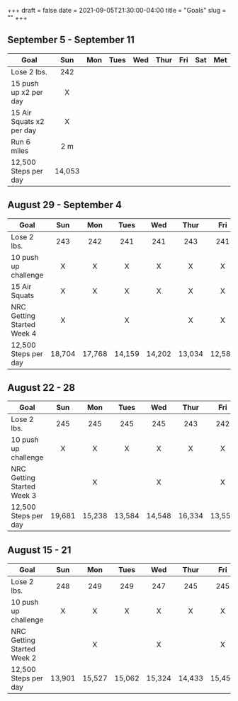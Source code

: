 +++ 
draft = false
date = 2021-09-05T21:30:00-04:00
title = "Goals"
slug = "" 
+++
## September 5 - September 11
| Goal                       | Sun  | Mon  | Tues | Wed  | Thur | Fri  | Sat  | Met |
|----------------------------|:----:|:----:|:----:|:----:|:----:|:----:|:----:|:---:|
| Lose 2 lbs.                |  242 |      |      |      |      |      |      |     |
| 15 push up x2 per day      |   X  |      |      |      |      |      |      |     |
| 15 Air Squats  x2 per day  |   X  |      |      |      |      |      |      |     |
| Run 6 miles                |  2 m |      |      |      |      |      |      |     |
| 12,500 Steps per day       |14,053|      |      |      |      |      |      |     |

## August 29 - September 4
| Goal                       | Sun  | Mon  | Tues | Wed  | Thur | Fri  | Sat  | Met |
|----------------------------|:----:|:----:|:----:|:----:|:----:|:----:|:----:|:---:|
| Lose 2 lbs.                |  243 |  242 |  241 |  241 |  243 |  241 |  243 |  No |
| 10 push up challenge       |   X  |  X   |   X  |   X  |   X  |   X  |   X  | Yes |
| 15 Air Squats              |   X  |  X   |   X  |   X  |   X  |   X  |   X  | Yes |
| NRC Getting Started Week 4 |   X  |      |   X  |      |   X  |   X  |      | Yes |
| 12,500 Steps per day       |18,704|17,768|14,159|14,202|13,034|12,589|13,466| Yes |

## August 22 - 28
| Goal                       | Sun  | Mon  | Tues | Wed  | Thur | Fri  | Sat  | Met |
|----------------------------|:----:|:----:|:----:|:----:|:----:|:----:|:----:|:---:|
| Lose 2 lbs.                | 245  | 245  |  245 | 245  |  243 | 242  | 242  | Yes |
| 10 push up challenge       |  X   |  X   |   X  |  X   |   X  |  X   |  X   | Yes |
| NRC Getting Started Week 3 |      |  X   |      |  X   |      |  X   |      | Yes |
| 12,500 Steps per day       |19,681|15,238|13,584|14,548|16,334|13,556|17,473| Yes |


## August 15 - 21
| Goal                       | Sun  | Mon  | Tues | Wed  | Thur | Fri  | Sat  | Met |
|----------------------------|:----:|:----:|:----:|:----:|:----:|:----:|:----:|:---:|
| Lose 2 lbs.                |  248 | 249  | 249  | 247  | 245  | 245  | 244  | Yes |
| 10 push up challenge       |   X  |  X   |   X  |  X   |  X   |  X   |  X   | Yes |
| NRC Getting Started Week 2 |      |  X   |      |  X   |      |  X   |  X   | Yes |
| 12,500 Steps per day       |13,901|15,527|15,062|15,324|14,433|15,452|15,584| Yes |

